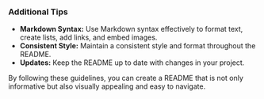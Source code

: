 
### Additional Tips
- **Markdown Syntax:** Use Markdown syntax effectively to format text, create lists, add links, and embed images.
- **Consistent Style:** Maintain a consistent style and format throughout the README.
- **Updates:** Keep the README up to date with changes in your project.

By following these guidelines, you can create a README that is not only informative but also visually appealing and easy to navigate.
